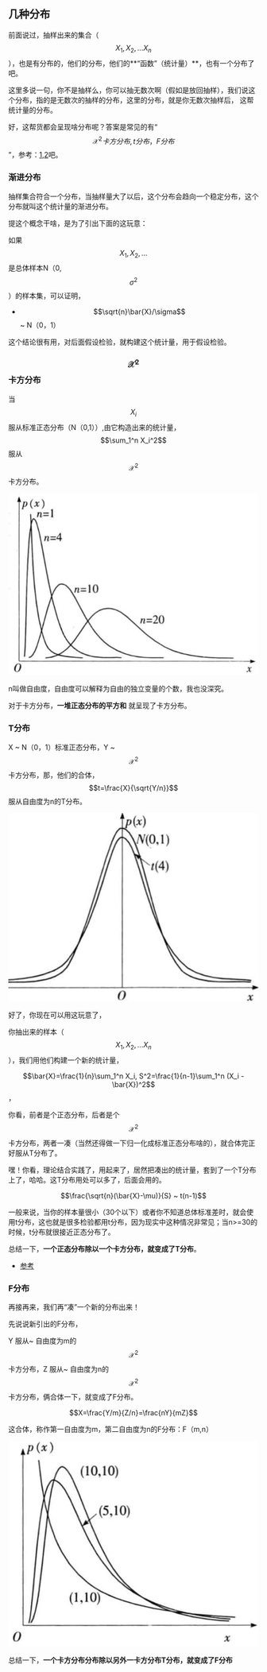 


## 几种分布

前面说过，抽样出来的集合（$$X_1,X_2,...X_n$$），也是有分布的，他们的分布，他们的**“函数”（统计量）**，也有一个分布了吧。

这里多说一句，你不是抽样么，你可以抽无数次啊（假如是放回抽样），我们说这个分布，指的是无数次的抽样的分布，这里的分布，就是你无数次抽样后，
这帮统计量的分布。

好，这帮货都会呈现啥分布呢？答案是常见的有“$$\mathcal{X}^2卡方分布,t分布，F分布$$”，参考：[1](https://www.cnblogs.com/think-and-do/p/6509239.html),[2](https://blog.csdn.net/anshuai_aw1/article/details/82735201)吧。

### 渐进分布

抽样集合符合一个分布，当抽样量大了以后，这个分布会趋向一个稳定分布，这个分布就叫这个统计量的渐进分布。

提这个概念干啥，是为了引出下面的这玩意：

如果$$X_1,X_2,...$$是总体样本N（0,$$\sigma^2$$）的样本集，可以证明，
- $$\sqrt{n}\bar{X}/\sigma$$ ~ N（0，1）

这个结论很有用，对后面假设检验，就构建这个统计量，用于假设检验。


### $$\mathcal{X}^2$$卡方分布

当 $$X_i$$ 服从标准正态分布（N（0,1））,由它构造出来的统计量，$$\sum_1^n X_i^2$$ 服从$$\mathcal{X}^2$$卡方分布。

![](/images/20210615/1623748500317.jpg)

n叫做自由度，自由度可以解释为自由的独立变量的个数，我也没深究。

对于卡方分布，**一堆正态分布的平方和** 就呈现了卡方分布。

### T分布

X ~ N（0，1）标准正态分布，Y ~ $$\mathcal{X}^2$$卡方分布，那，他们的合体，$$t=\frac{X}{\sqrt{Y/n}}$$ 服从自由度为n的T分布。

![](/images/20210615/1623749125965.jpg)

好了，你现在可以用这玩意了，

你抽出来的样本（$$X_1,X_2,...X_n$$），我们用他们构建一个新的统计量，

$$\bar{X}=\frac{1}{n}\sum_1^n X_i, S^2=\frac{1}{n-1}\sum_1^n (X_i - \bar{X})^2$$，

你看，前者是个正态分布，后者是个$$\mathcal{X}^2$$卡方分布，两者一凑（当然还得做一下归一化成标准正态分布啥的），就合体完正好服从T分布了。

嘿！你看，理论结合实践了，用起来了，居然把凑出的统计量，套到了一个T分布上了，哈哈。这T分布用处可以多了，后面会用的。

$$\frac{\sqrt{n}(\bar{X}-\mu)}{S} ~ t(n-1)$$

一般来说，当你的样本量很小（30个以下）或者你不知道总体标准差时，就会使用t分布，这也就是很多检验都用t分布，因为现实中这种情况非常见；当n>=30的时候，t分布就很接近正态分布了。

总结一下，**一个正态分布除以一个卡方分布，就变成了T分布**。

- [参考](https://zhuanlan.zhihu.com/p/35379118)

### F分布

再接再来，我们再“凑”一个新的分布出来！

先说说新引出的F分布，

Y 服从~ 自由度为m的$$\mathcal{X}^2$$卡方分布，Z 服从~ 自由度为n的$$\mathcal{X}^2$$卡方分布，俩合体一下，就变成了F分布。

$$X=\frac{Y/m}{Z/n}=\frac{nY}{mZ}$$

这合体，称作第一自由度为m，第二自由度为n的F分布：F（m,n）

![](/images/20210615/1623749731311.jpg)

总结一下，**一个卡方分布分布除以另外一卡方分布T分布，就变成了F分布**
